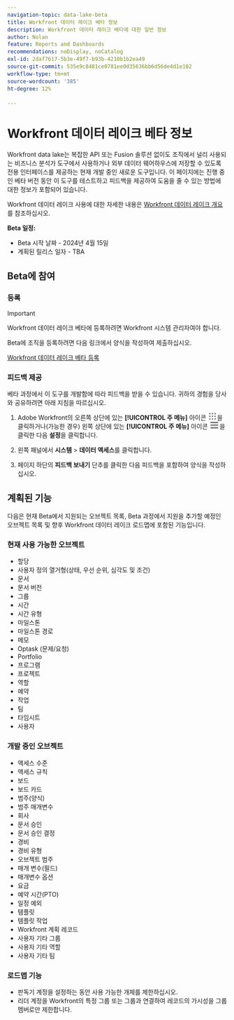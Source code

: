 ```yaml
---
navigation-topic: data-lake-beta
title: Workfront 데이터 레이크 베타 정보
description: Workfront 데이터 레이크 베타에 대한 일반 정보
author: Nolan
feature: Reports and Dashboards
recommendations: noDisplay, noCatalog
exl-id: 2daf7617-5b3e-49f7-b93b-4210b1b2ea49
source-git-commit: 535e9c8481ce0781ee0d35636bb6d56de4d1e102
workflow-type: tm+mt
source-wordcount: '385'
ht-degree: 12%

---
```


# Workfront 데이터 레이크 베타 정보

Workfront data lake는 복잡한 API 또는 Fusion 솔루션 없이도 조직에서 널리 사용되는 비즈니스 분석가 도구에서 사용하거나 외부 데이터 웨어하우스에 저장할 수 있도록 전용 인터페이스를 제공하는 현재 개발 중인 새로운 도구입니다. 이 페이지에는 진행 중인 베타 버전 동안 이 도구를 테스트하고 피드백을 제공하여 도움을 줄 수 있는 방법에 대한 정보가 포함되어 있습니다.

Workfront 데이터 레이크 사용에 대한 자세한 내용은 [Workfront 데이터 레이크 개요](/help/quicksilver/reports-and-dashboards/data-lake/data-lake-overview.md)를 참조하십시오.

**Beta 일정:**

* Beta 시작 날짜 - 2024년 4월 15일
* 계획된 릴리스 일자 - TBA

## Beta에 참여

### 등록

>[!IMPORTANT]
>
>Workfront 데이터 레이크 베타에 등록하려면 Workfront 시스템 관리자여야 합니다.

Beta에 조직을 등록하려면 다음 링크에서 양식을 작성하여 제출하십시오.

[Workfront 데이터 레이크 베타 등록](https://adobe.ly/workfrontdatalake)

### 피드백 제공

베타 과정에서 이 도구를 개발함에 따라 피드백을 받을 수 있습니다. 귀하의 경험을 당사와 공유하려면 아래 지침을 따르십시오.

1. Adobe Workfront의 오른쪽 상단에 있는 **[!UICONTROL 주 메뉴]** 아이콘 ![주 메뉴](/help/_includes/assets/main-menu-icon.png)을 클릭하거나(가능한 경우) 왼쪽 상단에 있는 **[!UICONTROL 주 메뉴]** 아이콘 ![주 메뉴](/help/_includes/assets/main-menu-icon-left-nav.png)을 클릭한 다음 **설정**&#x200B;을 클릭합니다.

1. 왼쪽 패널에서 **시스템** > **데이터 액세스**&#x200B;를 클릭합니다.

1. 페이지 하단의 **피드백 보내기** 단추를 클릭한 다음 피드백을 포함하여 양식을 작성하십시오.

## 계획된 기능

다음은 현재 Beta에서 지원되는 오브젝트 목록, Beta 과정에서 지원을 추가할 예정인 오브젝트 목록 및 향후 Workfront 데이터 레이크 로드맵에 포함된 기능입니다.

### 현재 사용 가능한 오브젝트

* 할당
* 사용자 정의 열거형(상태, 우선 순위, 심각도 및 조건)
* 문서
* 문서 버전
* 그룹
* 시간
* 시간 유형
* 마일스톤
* 마일스톤 경로
* 메모
* Optask (문제/요청)
* Portfolio
* 프로그램
* 프로젝트
* 역할
* 예약
* 작업
* 팀
* 타임시트
* 사용자

### 개발 중인 오브젝트

* 액세스 수준
* 액세스 규칙
* 보드
* 보드 카드
* 범주(양식)
* 범주 매개변수
* 회사
* 문서 승인
* 문서 승인 결정
* 경비
* 경비 유형
* 오브젝트 범주
* 매개 변수(필드)
* 매개변수 옵션
* 요금
* 예약 시간(PTO)
* 일정 예외
* 템플릿
* 템플릿 작업
* Workfront 계획 레코드
* 사용자 기타 그룹
* 사용자 기타 역할
* 사용자 기타 팀

### 로드맵 기능

* 판독기 계정을 설정하는 동안 사용 가능한 개체를 제한하십시오.
* 리더 계정을 Workfront의 특정 그룹 또는 그룹과 연결하여 레코드의 가시성을 그룹 멤버로만 제한합니다.
